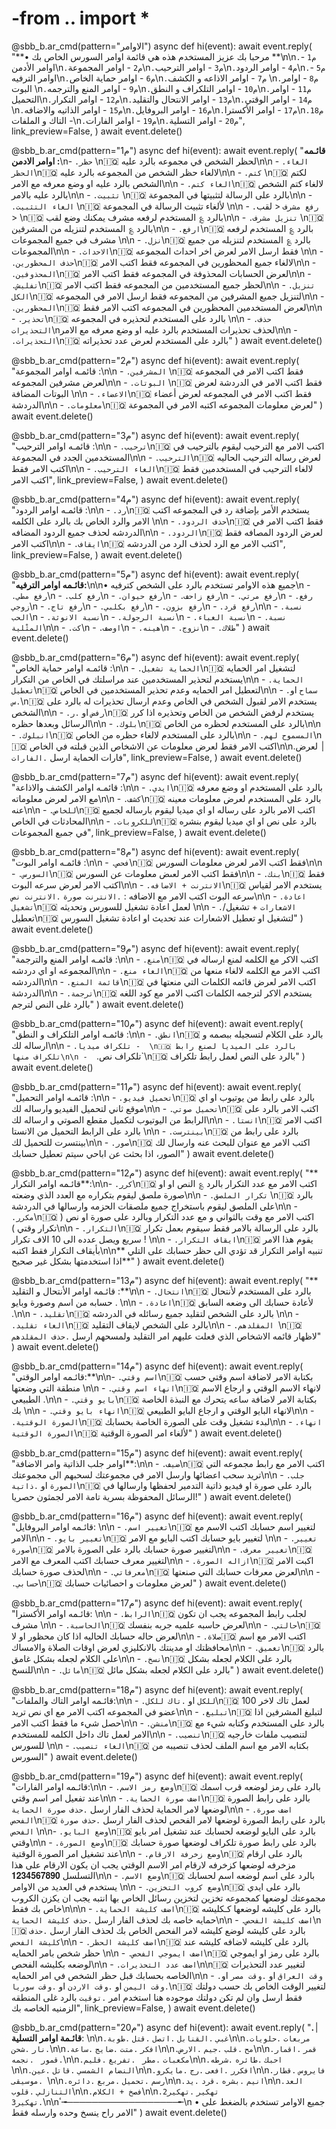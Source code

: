 # -from .. import *


@sbb_b.ar_cmd(pattern="الاوامر")
async def hi(event):
    await event.reply(
        "**• مرحبا بك عزيز المستخدم هذه هي قائمة اوامر السورس الخاص بك **\n\n`.م1` - اوامر الأدمن\n`.م2` - اوامر المجموعة\n`.م3` - اوامر الترحيب\n`.م4` - اوامر الردود\n`.م5` - اوامر الترفيه\n`.م6` - اوامر حماية الخاص\n`.م7` - اوامر الاذاعه و الكشف \n`.م8` - اوامر البوت \n`.م9` - اوامر المنع والترجمه\n`.م10` - اوامر التلكراف و النطق\n`.م11` - اوامر التحميل\n`.م12` - اوامر التكرار\n`.م13` - اوامر الانتحال والتقليد\n`.م14` - اوامر الوقتي \n`.م15` - اوامر الذاتيه والاضافه\n`.م16` - اوامر البروفايل\n`.م17` - اوامر الأكسترا\n`.م18` - التاك و الملفات\n`.م19` -  اوامر الفارات\n`.م20` -  اوامر التسلية",
        link_preview=False,
    )
    await event.delete()


@sbb_b.ar_cmd(pattern="م1")
async def hi(event):
    await event.reply(
        "**قائـمه اوامر الادمن :**\n-  `.حظر` \n🇮🇶 لحظر الشخص في مجموعه بالرد عليه\n\n -  `.الغاء الحظر`\n🇮🇶 لالغاء حظر الشخص من المجموعه بالرد عليه\n\n -  `.كتم` \n🇮🇶 لكتم الشخص بالرد عليه او وضع معرفه مع الامر\n\n -  `.الغاء كتم`\n🇮🇶 لالغاء كتم الشخص بالرد عليه بالامر\n\n -  `.تثبيت` \n🇮🇶 بالرد على الرسالة لتثبيتها في المجموعة\n\n -  `.الغاء التثبيت` \n🇮🇶 لألغاء تثبيت الرسالة في المجموعة \n\n -  `.رفع مشرف`  < لقب > \n🇮🇶 بالرد ؏ المستخدم لرفعه مشرف يمكنك وضع لقب\n\n -  `.تنزيل مشرف` \n🇮🇶 بالرد ؏ المستخدم لتنزيله من المشرفين\n\n -  `.ارفع`\n🇮🇶 بالرد ؏ المستخدم لرفعه مشرف في جميع المجموعات \n\n -  `.نزل`\n🇮🇶 بالرد ؏ المستخدم لتنزيله من جميع المجموعات\n\n -  `.الاحداث`\n🇮🇶 فقط ارسل الامر لعرض اخر احداث المجموعه \n\n -  `.حذف المحظورين`\n🇮🇶 لالغاء جميع المحظورين في المجموعه فقط اكتب الامر\n\n -  `.المحذوفين`\n🇮🇶 لعرض الحسابات المحذوفة في المجموعه فقط اكتب الامر\n\n -  `.تفليش`\n🇮🇶 لحظر جميع المستخدمين من المجموعه فقط اكتب الامر\n\n -  `.تنزيل الكل`\n🇮🇶 لتنزيل جميع المشرفين من المجموعه فقط ارسل الامر في المجموعه\n\n -  `.المحظورين`\n🇮🇶 لعرض المستخدمين المحظورين في المجموعه اكتب الامر فقط\n\n -  `.تحذير`\n🇮🇶 بالرد على المستخدم لتحذيره في المجموعه \n\n -  `.حذف التحذيرات`\nلحذف تحذيرات المستخدم بالرد عليه او وضع معرفه مع الامر\n\n -  `.التحذيرات`\n🇮🇶 بالرد على المستخدم لعرض عدد تحذيراته"
    )
    await event.delete()


@sbb_b.ar_cmd(pattern="م2")
async def hi(event):
    await event.reply(
        "قائمـه اوامر المجموعة :\n\n -  `.المشرفين` \n🇮🇶 فقط اكتب الامر في المجموعه لعرض مشرفين المجموعه\n\n -  `.البوتات` \n🇮🇶 فقط اكتب الامر في الدردشة لعرض البوتات المضافة \n\n -  `.الاعضاء`\n🇮🇶 فقط اكتب الامر في المجموعه لعرض أعضاء الدردشة\n\n -  `.معلومات`\n🇮🇶 لعرض معلومات المجموعه اكتبه الامر في المجموعة"
    )
    await event.delete()


@sbb_b.ar_cmd(pattern="م3")
async def hi(event):
    await event.reply(
        "قائمـه اوامر الترحيب :\n\n -  `.ترحيب`\n🇮🇶 اكتب الامر مع الترحيب ليقوم بالترحيب في المستخدمين الجدد في المجموعة\n\n -  `.الترحيب`\n🇮🇶 لعرض رساله الترحيب الحاليه اكتب الامر فقط\n\n -  `.الغاء الترحيب`\n🇮🇶 لالغاء الترحيب في المستخدمين فقط اكتب الامر",
        link_preview=False,
    )
    await event.delete()


@sbb_b.ar_cmd(pattern="م4")
async def hi(event):
    await event.reply(
        "قائمـه اوامر الردود :\n\n -  `.رد`\n🇮🇶 يستخدم الأمر بإضافة رد في المجموعه اكتب الامر والرد الخاص بك بالرد على الكلمه \n\n -  `.حذف الردود`\n🇮🇶 فقط اكتب الامر في الدردشه لحذف جميع الردود المضافه\n\n -  `.الردود`\n🇮🇶 لعرض الردود المصافه فقط اكتب الامر\n\n -  `.ايقاف`\n🇮🇶 اكتب الامر مع الرد لحذف الرد من الدردشه",
        link_preview=False,
    )
    await event.delete()


@sbb_b.ar_cmd(pattern="م5")
async def hi(event):
    await event.reply(
        "**قائـمه اوامر الترفيه:**\n\n• جميع هذه الاوامر تستخدم بالرد على الشخص كترفيه\n -  `.رفع مطي`\n -  `.رفع كلب`\n -  `.رفع حيوان`\n -  `.رفع زاحف`\n -  `.رفع مرتي`\n -  `.رفع زوجي`\n -  `.رفع تاج`\n -  `.رفع بكلبي`\n -  `.رفع بزون`\n -  `.رفع قرد`\n\n -  `.نسبة الحب`\n -  `.نسبة الانوثة`\n -  `.نسبة الرجولة`\n -  `.نسبة الغباء`\n -  `.نسبة المثْلية`\n\n -  `.كت`\n -  `.اوصف`\n -  `.هينه`\n -  `.نزوج`\n -  `.طلاك`"
    )
    await event.delete()


@sbb_b.ar_cmd(pattern="م6")
async def hi(event):
    await event.reply(
        "قائمـه اوامر حماية الخاص :\n\n -  `.الحماية تشغيل`\n🇮🇶 لتشغيل امر الحمايه يستخدم لتحذير المستخدمين عند مراسلتك في الخاص من التكرار\n\n -  `.الحماية تعطيل`\n🇮🇶 لتعطيل امر الحمايه وعدم تحذير المستخدمين في الخاص\n\n -  `.سماح` او `.س`\n🇮🇶 يستخدم الامر لقبول الشخص في الخاص وعدم ارسال تحذيرات له بالرد على الشخص\n\n -  `.رفض` او `.ر`\n🇮🇶 يستخدم لرفض الشخص من الخاص وتحذيره اذا كرر الرسائل وبعدها حظره\n\n -  `.بلوك`\n🇮🇶 بالرد على المستخدم لحظره من الخاص\n\n -  `.انبلوك`\n🇮🇶 بالرد على المستخدم لالغاء حظره من الخاص\n\n -  `.المسموح لهم`\n🇮🇶 اكتب الامر فقط لعرض معلومات عن الاشخاص الذين قبلته في الخاص\n\n.׀ لعرض فارات الحماية ارسل `.الفارات`",
        link_preview=False,
    )
    await event.delete()


@sbb_b.ar_cmd(pattern="م7")
async def hi(event):
    await event.reply(
        "قائمـه اوامر الكشف والاذاعة  :\n\n -  `.ايدي`\n🇮🇶 بالرد على المستخدم او وضع معرفه مع الامر لعرض معلوماته\n\n -  `.كشف`\n🇮🇶 بالرد على المستخدم لعرض معلومات معينه عنه\n\n -  `.للخاص`\n🇮🇶 اكتب الامر بالرد على رساله او اي ميديا ليقوم بارساله لجميع المحادثات في الخاص\n\n -  `.للكروبات`\n🇮🇶 بالرد على نص او اي ميديا ليقوم بنشره في جمبع المجموعات",
        link_preview=False,
    )
    await event.delete()


@sbb_b.ar_cmd(pattern="م8")
async def hi(event):
    await event.reply(
        "قائمـه اوامر البوت :\n\n -  `.فحص`\n🇮🇶 فقط اكتب الامر لعرض معلومات السورس\n\n -  `.السورس`\n🇮🇶 فقط اكتب الامر لعىض معلومات عن السورس\n\n -  `.بنك`\n🇮🇶 فقط اكتب الامر لعرض سرعه البوت\n\n -  `.الانترنت + الاضافه`\n🇮🇶 يستخدم الامر لقياس سرعه البوت اكتب الامر مع الاضافه  :  `.الانترنت صورة`  `.الانترنت نص`\n\n -  `.اعادة تشغيل`\n🇮🇶 لعمل اعادة تشغيل للسورس وتحديثه \n\n -  `.الاشعارات` + تشغيل/تعطيل\n🇮🇶 لتشغيل او تعطيل الاشعارات عند تحديث او اعادة تشغيل السورس"
    )
    await event.delete()


@sbb_b.ar_cmd(pattern="م9")
async def hi(event):
    await event.reply(
        "قائمـه اوامر المنع والترجمة :\n\n -  `.منع`\n🇮🇶 اكتب الاكر مع الكلمه لمنع ارساله في المجموعه او اي دردشه\n\n -  `.الغاء منع`\n🇮🇶 اكتب الامر مع الكلمه لالغاء منعها من الدردشه\n\n -  `.قائمة المنع`\n🇮🇶 اكتب الامر لعرض قائمه الكلمات التي منعتها في الدردشة\n\n -  `.ترجمة`\n🇮🇶 يستخدم الاكر لترجمه الكلمات اكتب الامر مع كود اللغه بالرد غلى النص لترجم"
    )
    await event.delete()


@sbb_b.ar_cmd(pattern="م10")
async def hi(event):
    await event.reply(
        "قائمـه اوامر التلكراف و النطق :\n\n -  `.انطق`\n🇮🇶 بالرد على الكلام لتسجيله ببصمه و ارساله لك\n\n -  `.تلكراف ميديا -  \n🇮🇶 بالرد على الميديا لصنع رابط تلكراف منها\n\n -  `.تلكراف نص`\n🇮🇶 بالرد على النص لعمل رابط تلكراف"
    )
    await event.delete()


@sbb_b.ar_cmd(pattern="م11")
async def hi(event):
    await event.reply(
        "قائمـه اوامر التحميل :\n\n -  `.تحميل فيديو`\n🇮🇶 بالرد على رابط من يوتيوب او اي موقع ثاني لتحميل الفيديو وارساله لك\n\n -  `.تحميل صوتي`\n🇮🇶 اكتب الامر بالرد على الرابط من اليوتيوب لتكميل مقطع الصوتي و ارساله لك\n\n -  `.انستا`\n🇮🇶 اكتب الامر بالرد على الرابط التحميل من الانستا \n\n -  `.بينترست`\n🇮🇶 بالرد على رابط من بينتسرت للتحميل لك\n\n -  `.صور`\n🇮🇶 اكتب الامر مع عنوان للبحث عنه وارسال لك الصور،  اذا بحثت عن اباحي سيتم تعطيل حسابك"
    )
    await event.delete()


@sbb_b.ar_cmd(pattern="م12")
async def hi(event):
    await event.reply(
        "** قائـمه اوامر التكرار**:\n\n- `.كرر`\n🇮🇶 اكتب الامر مع عدد التكرار بالرد ؏ النص او او صورة ملصق ليقوم بتكراره مع العدد الذي وضعته\n\n -  `.تكرار الملصق` \n🇮🇶 بالرد على الملصق ليقوم باستخراج جميع ملصقات الحزمه وارسالها في الدردشة\n\n - `.مكرر`\n🇮🇶 اكتب الامر مع وقت بالثواني و مع عدد التكرار وبالرد على صورة او نص  (  تكرار وقتي  )\n\n -  `.التكرار`\n🇮🇶 بالرد على الرسالة بالامر فقط سيقوم بعمل تكرار سريع ويصل عدده الى 10 الاف تكرار  ! \n\n -  `.ايقاف التكرار`\n🇮🇶 يقوم هذا الامر بأيقاف التكرار فقط اكتبه\n\n** تنبيه اوامر التكرار قد تؤدي الى حظر حسابك على التلي اذا استخدمتها بشكل غير صحيح**"
    )
    await event.delete()


@sbb_b.ar_cmd(pattern="م13")
async def hi(event):
    await event.reply(
        "** قائـمه اوامر الأنتحال و التقليد :**\n\n -  `.انتحال`\n🇮🇶 بالرد على المستخدم لأنتحال حسابه  من اسم وصورة وبايو  . \n\n -  `.اعادة`\n🇮🇶 لأعادة حسابك الى وضعه السابق  .\n\n - `.تقليد`\n🇮🇶 بالرد على الشخص لتقليد جميع رسائله في الدردشه \n\n - `.الغاء تقليد`\n🇮🇶 بالرد على الشخص لايقاف التقليد\n\n - `.المقلدهم `\n🇮🇶 لاظهار قائمه الاشخاص الذي فعلت عليهم امر التقليد ولمسحهم ارسل  `.حذف المقلدهم`"
    )
    await event.delete()


@sbb_b.ar_cmd(pattern="م14")
async def hi(event):
    await event.reply(
        "قائـمه اوامر الوقتي:**\n\n- `.اسم وقتي`\n🇮🇶 بكتابة الامر لاضافة اسم وقتي حسب منطقة التي وضعتها \n\n - `.انهاء اسم وقتي`\n🇮🇶 لانهاء الاسم الوقتي و ارجاع الاسم الطبيعي .\n\n - `.بايو وقتي`\n🇮🇶 بكتابة الامر لاضافة ساعه يتحرك مع النبذة الخاصة بك  \n\n - `.انهاء بايو وقتي`\n🇮🇶 لانهاء البايو الوقتي و ارجاع البايو الطبيعي\n\n -  `.الصورة الوقتية`\n🇮🇶 لبدء تشغيل وقت على الصورة الخاصة بحسابك\n\n -  `.انهاء الصورة الوقتية`\n🇮🇶 لألغاء امر الصورة الوقتية"
    )
    await event.delete()


@sbb_b.ar_cmd(pattern="م15")
async def hi(event):
    await event.reply(
        "اوامر جلب الذاتية وامر الاضافة**:\n\n -  `.ضيف`\n🇮🇶 اكتب الامر مع رابط مجموعه التي تريد سحب اعضائها وارسل الامر في مجموعتك لسحبهم الى مجموعتك\n\n - `.جلب الصورة`  او  `.ذاتية`\n🇮🇶 بالرد على صورة او فيديو ذاتية التدمير لحفظها وارسالها في الرسائل المحفوظة بسرية تامة الامر لجمثون حصريا!"
    )
    await event.delete()


@sbb_b.ar_cmd(pattern="م16")
async def hi(event):
    await event.reply(
        "قائـمه اوامر البروفايل: \n\n -  `.تغيير اسم`\n🇮🇶 لتغيير اسم حسابك اكتب الاسم مع الامر\n\n -  `.تغيير بايو`\n🇮🇶 لتغيير بايو حسابك اكتب البايو مع الامر \n\n -  `.تغيير صورة`\n🇮🇶 لتغيير صورة حسابك بالرد على الصورة بالامر\n\n -  `.تغيير معرف`\n🇮🇶 لتغيير معرف حسابك اكتب المعرف مع الامر\n\n -  `.ازاله الصورة`\n🇮🇶 اكبت الامر لحذف صورة حسابك\n\n -  `.معرفاتي`\n🇮🇶 لعرض معرفات حسابك التي صنعتها\n\n -  `.حسابي`\n🇮🇶 لعرض معلومات و احصائيات حسابك"
    )
    await event.delete()


@sbb_b.ar_cmd(pattern="م17")
async def hi(event):
    await event.reply(
        "قائـمه اوامر الأكسترا: \n\n -  `.الرابط`\n🇮🇶 لجلب رابط المجموعه يجب ان تكون مشرف \n\n -  `.الحاسبة`\n🇮🇶 لعرض حاسبه علميه جربه بنفسك\n\n -  `.حالتي`\n🇮🇶 لعرض حاله حسابك الحاليه اذا كان محظور او لا\n\n -  `.صلاة`🇮🇶 اكتب الامر مع اسم محافظتك او مدينتك بالانكليزي لعرض اوقات الصلاة والامساك\n\n -  `.تغميق`\n🇮🇶 بالرد على الكلام لجعله بشكل غامق\n\n -  `.نسخ`\n🇮🇶 بالرد على الكلام لجعله بشكل للنسخ\n\n -  `.مائل`\n🇮🇶 بالرد على الكلام لجعله بشكل مائل"
    )
    await event.delete()


@sbb_b.ar_cmd(pattern="م18")
async def hi(event):
    await event.reply(
        "قائـمه اوامر التاك والملفات:\n\n -  `.للكل`  او  `.تاك للكل`\n🇮🇶 لعمل تاك لاخر 100 عضو في المجموعه اكتب الامر مع اي نص تريد\n\n -  `.تبليغ`\n🇮🇶 لتبليغ المشرفين اذا حصل شيء ما فقط اكتب الامر\n\n -  `.منشن`\n🇮🇶 بالرد على المستخدم وكتابه شيء مع الامر لعمل تاك داخل الكلمه للمستخدم\n\n -  `.تنصيب`\n🇮🇶 لتنصيب ملفات خارجيه للسورس \n\n -  `.الغاء تنصيب`\n🇮🇶 بكتابه الامر مع اسم الملف لحذف تنصيبه من السورس"
    )
    await event.delete()


@sbb_b.ar_cmd(pattern="م19")
async def hi(event):
    await event.reply(
        "قائـمه اوامر الفارات:\n\n -  `.وضع رمز الاسم`\n🇮🇶 بالرد على رمز لوضعه قرب اسمك عند تفعيل امر اسم وقتي\n\n -  `.اضف صورة الحماية`\n🇮🇶 بالرد على رابط الصورة لوضعها لامر الحماية لحذف الفار ارسل `.حذف صورة الحماية`\n\n -  `.اضف صورة الفحص`\n🇮🇶 بالرد على رابط الصورة لوضعها لامر الفحص لحذف الفار ارسل `.حذف صورة الفحص` \n\n-  `.وضع البايو`\n🇮🇶 بالرد على البايو لوضعه لحسابك عند تشغيل امر بايو وقتي\n\n -  `.وضع الصورة`\n🇮🇶 بالرد على رابط صورة تلكراف لوضعها صورة حسابك عند تشغيل امر الصورة الوقتية\n\n -  `.وضع زخرفة الارقام`\n🇮🇶 بالرد على ارقام مزخرفه لوضعها كزخرفه لارقام امر الاسم الوقتي يجب ان يكون الارقام على هذا التسلسل 𝟏𝟐𝟑𝟒𝟓𝟔𝟕𝟖𝟗𝟎\n\n -  `.وضع الاسم`\n🇮🇶 بالرد على اسم لوضعه اسم لحسابك يستخدم في العديد من الاوامر \n\n -  `.وضع كروب التخزين`\n🇮🇶 بالرد على ايدي مجموعتك لوضعها كمجموعه تخزين لتخزين رسائل الخاص بها انتبه يجب ان يكزن الكروب خاص بك فقط\n\n\n -  `.اضف كليشة الحماية`\n🇮🇶 بالرد على كليشه لوضعها كـكليشه حمايه خاصه بك لحذف الفار ارسل `.حذف كليشة الحماية`\n\n -  `.اضف كليشة الفحص`\n🇮🇶 بالرد على كليشه لوضع كليشه لامر الفحص الخاص بك لحذف الفار ارسل `.حذف كليشة الفحص`\n\n -  `.اضف كليشة الحظر`\n🇮🇶 بالرد على كليشه لاضافه كليشه عند حظر شخص بامر الحمايه \n\n -  `.اضف ايموجي الفحص`\n🇮🇶 بالرد على رمز او ايموجي لوضعه بكليشه الفحص\n\n -  `.اضف عدد التحذيرات`\n\n🇮🇶 لتغيير عدد التحذيرات الخاصه بحسابك قبل حظر الشخص في امر الحمايه\n\n -  `.وقت العراق`  او `.وقت مصر` او  `.وقت اليمن` او  `.وقت الاردن` او  `.وقت سوريا`\n🇮🇶 لتغيير الوقت الخاص بك حسب دولتك فقط ارسل وان لم تكن دولتك موجوده هنا استخدم امر  `.توقيت` بالرد غلى المنطقه الزمنيه الخاصه بك",
        link_preview=False,
    )
    await event.delete()


@sbb_b.ar_cmd(pattern="م20")
async def hi(event):
    await event.reply(
        "**.׀ قائـمة اوامر التسلية**: \\n\n`.غبي`  `.القنابل`  `.اتصل`   `.قتل`    `.طوبة`\n\n`.مربعات`   `.حلويات`     `.نار`     `.شحن`\n\n`.افكر`    `.متت`    `.ضايج`    `.ساعة`\n\n`.مح`    `.قلب`     `.جيم`     `.الارض`\n\n`.قمر`      `.اقمار`     `.قمور `    `.نجمه`\n\n`.مكعبات`   `.مطر `     `.تفريغ`      `.فليم`\n\n`.احبك`    `.طائره`        `.شرطه `\n\n`.النضام الشمسي`    `.قاتل`       `.عين`\n\n`.افكرر`      `.افعى`         `.رج`      `.مايكرو`\n\n`.فايروس`    `.قطار`      `.موسيقى `\n\n`.رسم`   `.تحميل`     `.مربع`       `.دائره`\n\n`.انيم`    `.بشره`      `.قرد`      `.يد`\n\n`.العد التنازلي`        `.قلوب`\n\n`.فصخ + الكلام`\n\n`.تهكير`     `.تهكير2`   `.تهكير3`\n\nٴ╼──────────────────╾\n • جميع الاوامر تستخدم بالضغط على الامر راح ينسخ وحده وارسله فقط"
    )
    await event.delete()
